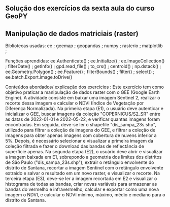 ## Solução dos exercícios da sexta aula do curso GeoPY
## Manipulação de dados matriciais (raster)

Bibliotecas usadas: ee ; geemap ; geopandas ; numpy ; rasterio ; matplotlib ; 

Funções aprendidas: ee.Authenticate() ; ee.Initialize() ; ee.ImageCollection() ; filterDate() ; getInfo() ; gpd.read_file() ; to_crs() ; centroid() ; np.dstack() ; ee.Geometry.Polygon() ; ee.Feature() ; filterBounds() ; filter() ; select() ; ee.batch.Export.image.toDrive()

Conteúdos abordados/ explicação dos exercícios : 
Este exercício tem como objetivo praticar a manipulação de dados raster com o GEE (Google Earth Engine). A atividade consiste em baixar uma imagem Sentinel 2, realizar o recorte dessa imagem e calcular o NDVI (Índice de Vegetação por Diferença Normalizada). Na primeira etapa (E1), o usuário deve autenticar e inicializar o GEE, buscar imagens da coleção "COPERNICUS/S2_SR" entre as datas de 2022-01-01 e 2022-05-22, e verificar quantas imagens foram encontradas. Em seguida, deve-se ler o shapefile "dis_sampa_23s.shp", utilizado para filtrar a coleção de imagens do GEE, e filtrar a coleção de imagens para obter apenas imagens com cobertura de nuvens inferior a 5%. Depois, é necessário selecionar e visualizar a primeira imagem da coleção filtrada e fazer o download das bandas de reflectância de superfície apenas. Na segunda etapa (E2), o usuário deve abrir e visualizar a imagem baixada em E1, sobrepondo a geometria dos limites dos distritos de São Paulo ("dis_sampa_23s.shp"), extrair o retângulo envolvente do distrito de Santana, recortar a imagem Sentinel com o retângulo envolvente extraído e salvar o resultado em um novo raster, e visualizar o recorte. Na terceira etapa (E3), deve-se ler a imagem recortada em E2 e visualizar o histograma de todas as bandas, criar novas variáveis para armazenar as bandas do vermelho e infravermelho, calcular e exportar como uma nova imagem o NDVI, e calcular o NDVI mínimo, máximo, médio e mediano para o distrito de Santana. 
